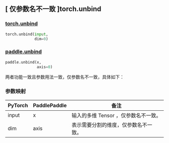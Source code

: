## [ 仅参数名不一致 ]torch.unbind
### [torch.unbind](https://pytorch.org/docs/stable/generated/torch.unbind.html?highlight=unbind#torch.unbind)

```python
torch.unbind(input,
             dim=0)
```

### [paddle.unbind](https://www.paddlepaddle.org.cn/documentation/docs/zh/api/paddle/unbind_cn.html#unbind)

```python
paddle.unbind(x,
              axis=0)
```

两者功能一致且参数用法一致，仅参数名不一致，具体如下：

### 参数映射
| PyTorch       | PaddlePaddle | 备注                                                   |
| ------------- | ------------ | ------------------------------------------------------ |
| input         | x            | 输入的多维 Tensor ，仅参数名不一致。                   |
| dim           | axis         | 表示需要分割的维度，仅参数名不一致。 |
